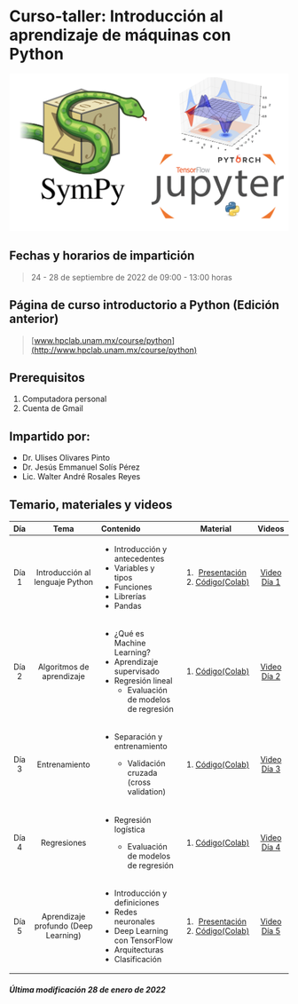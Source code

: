  # Curso-taller: Introducción al aprendizaje de máquinas con Python
 

![alt text](figs/python.png)

## Fechas y horarios de impartición
> 24 - 28 de septiembre de 2022 de 09:00 - 13:00 horas

## Página de curso introductorio a Python (Edición anterior)
> [www.hpclab.unam.mx/course/python](http://www.hpclab.unam.mx/course/python)

## Prerequisitos
<ol><li>Computadora personal</li> <li> Cuenta de Gmail</li></ol>


## Impartido por:
<ul>
  <li> Dr. Ulises Olivares Pinto</li>
  <li> Dr. Jesús Emmanuel Solís Pérez</li>
  <li> Lic. Walter André Rosales Reyes</li>
</ul>

## Temario, materiales y videos

| Día        | Tema           | Contenido  |  Material   | Videos |
| :-------------: |:-------------:|:-----| :-----:|:-----: |
| Día 1      | Introducción al lenguaje Python| <ul> <li> Introducción y antecedentes</li> <li> Variables y tipos</li> <li> Funciones</li> <li>Librerías</li> <li>Pandas</li> </ul>|  <ol><li> [Presentación](pdf/dia1.pdf)</li> <li>[Código(Colab)](code/dia1.ipynb)</li></ol> | [Video Día 1](https://youtu.be/gsgYGwlBmE4)|
| Día 2      |  Algoritmos de aprendizaje | <ul> <li> ¿Qué es Machine Learning? </li>   <li> Aprendizaje supervisado </li> <li> Regresión lineal <ul><li>Evaluación de modelos de regresión</li></ul> </ul> |  <ol><li>[Código(Colab)](code/Día_2.ipynb)</li> </ol>| [Video Día 2](https://youtu.be/cl17iCFBMsQ)|
| Día 3      | Entrenamiento | <ul> <li> Separación y entrenamiento </li> <ul><li>Validación cruzada (cross validation)</li></ul></ul>  |  <ol><li>[Código(Colab)](code/Día_3.ipynb)</li> </ol>  | [Video Día 3]()|
| Día 4      | Regresiones| <ul>  <li> Regresión logística</li> <ul><li>Evaluación de modelos de regresión</li></ul></ul>| <ol><li>[Código(Colab)](code/Día_4.ipynb)</li> </ol>| [Video Día 4]()|
| Día 5      | Aprendizaje profundo (Deep Learning) | <ul> <li> Introducción y definiciones</li> <li> Redes neuronales</li> <li> Deep Learning con TensorFlow</li><li>Arquitecturas</li> <li>Clasificación</li></ul> |  <ol><li> [Presentación](pdf/dia5.pdf)</li> <li>[Código(Colab)](code/Dia_5.ipynb)</ol>   |[Video Día 5](https://youtu.be/KQLR5he6xgw) |

##### Última modificación 28 de enero de 2022
